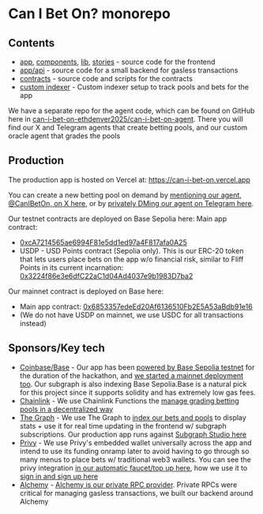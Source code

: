 # Can I Bet On? monorepo

## Contents
- [app](./app), [components](./components), [lib](./lib), [stories](./stories) - source code for the frontend
- [app/api](./app/api) - source code for a small backend for gasless transactions
- [contracts](./contracts) - source code and scripts for the contracts
- [custom indexer](./graph) - Custom indexer setup to track pools and bets for the app

We have a separate repo for the agent code, which can be found on GitHub here in [can-i-bet-on-ethdenver2025/can-i-bet-on-agent](https://github.com/can-i-bet-on-ethdenver2025/can-i-bet-on-agent). There you will find our X and Telegram agents that create betting pools, and our custom oracle agent that grades the pools

## Production

The production app is hosted on Vercel at: https://can-i-bet-on.vercel.app

You can create a new betting pool on demand by [mentioning our agent, @CanIBetOn, on X here](https://x.com/CanIBetOn), or by [privately DMing our agent on Telegram here](https://t.me/HalluciBetrBot).

Our testnet contracts are deployed on Base Sepolia here:
Main app contract:
- [0xcA7214565ae6994F81e5dd1ed97a4F817afa0A25](https://sepolia.basescan.org/address/0xcA7214565ae6994F81e5dd1ed97a4F817afa0A25)
- USDP - USD Points contract (Sepolia only). This is our ERC-20 token that lets users place bets on the app w/o financial risk, similar to Fliff Points in its current incarnation: [0x3224f86e3e6dfC22aC1d04Ad4037e9b1983D7ba2](https://sepolia.basescan.org/address/0x3224f86e3e6dfC22aC1d04Ad4037e9b1983D7ba2)

Our mainnet contract is deployed on Base here:
- Main app contract: [0x6853357edeEd20Af6136510Fb2E5A53aBdb91e16](https://basescan.org/address/0x6853357edeEd20Af6136510Fb2E5A53aBdb91e16)
- (We do not have USDP on mainnet, we use USDC for all transactions instead)


## Sponsors/Key tech
- [Coinbase/Base](https://www.coinbase.com) - Our app has been [powered by Base Sepolia testnet](https://sepolia.basescan.org/address/0xcA7214565ae6994F81e5dd1ed97a4F817afa0A25) for the duration of the hackathon, and [we started a mainnet deployment too](https://basescan.org/address/0xa34459de4cf47821f3284a9cd41e22f32b708da3). Our subgraph is also indexing Base Sepolia.Base is a natural pick for this project since it supports solidity and has extremely low gas fees.
- [Chainlink](https://chain.link) - We use Chainlink Functions the [manage grading betting pools in a decentralized way](https://github.com/can-i-bet-on-ethdenver2025/can-i-bet-on-monorepo/blob/main/contracts/src/BettingPools.sol#L271)
- [The Graph](https://thegraph.com) - We use The Graph to [index our bets and pools](https://github.com/can-i-bet-on-ethdenver2025/can-i-bet-on-monorepo/tree/main/graph) to display stats + use it for real time updating in the frontend w/ subgraph subscriptions. Our production app runs against [Subgraph Studio here](https://api.studio.thegraph.com/query/105510/promptbet/version/latest)
- [Privy](https://www.privy.io) - We use Privy's embedded wallet universally across the app and intend to use its funding onramp later to avoid having to go through so many menus to place bets w/ traditional web3 wallets. You can see the privy integration [in our automatic faucet/top up here](https://github.com/can-i-bet-on-ethdenver2025/can-i-bet-on-monorepo/blob/main/components/PrivyLoginButton.tsx#L54), how we use it to [sign in and sign up here](https://github.com/can-i-bet-on-ethdenver2025/can-i-bet-on-monorepo/blob/main/components/PrivyLoginButton.tsx#L10)
- [Alchemy](https://www.alchemy.com) - [Alchemy is our private RPC provider](https://github.com/can-i-bet-on-ethdenver2025/can-i-bet-on-monorepo/blob/main/app/api/signing/getSigningProps/route.ts#L15). Private RPCs were critical for managing gasless transactions, we built our backend around Alchemy